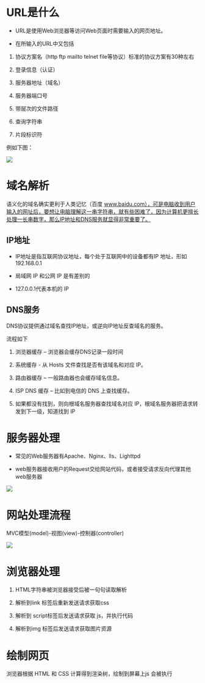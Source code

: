# URL是什么

- URL是使用Web浏览器等访问Web页面时需要输入的网页地址。

- 在所输入的URL中又包括

 1. 协议方案名（http ftp mailto telnet file等协议）标准的协议方案有30种左右

 2. 登录信息（认证）

 3. 服务器地址（域名）

 4. 服务器端口号

 5. 带层次的文件路径

 6. 查询字符串

 7. 片段标识符

例如下图：

![](http://upload-images.jianshu.io/upload_images/4337988-4987458ea1f12d79.png?imageMogr2/auto-orient/strip%7CimageView2/2/w/1240)

# 域名解析

语义化的域名确实更利于人类记忆（百度 www.baidu.com），可是电脑收到用户输入的网址后，要想让电脑理解这一串字符串，就有些困难了，因为计算机更擅长处理一长串数字，那么IP地址和DNS服务就显得非常重要了。

## IP地址

- IP地址是指互联网协议地址，每个处于互联网中的设备都有IP 地址，形如192.168.0.1

- 局域网 IP 和公网 IP 是有差别的

- 127.0.0.1代表本机的 IP

## DNS服务

DNS协议提供通过域名查找IP地址，或逆向IP地址反查域名的服务。

流程如下

1. 浏览器缓存 – 浏览器会缓存DNS记录一段时间

2. 系统缓存 - 从 Hosts 文件查找是否有该域名和对应 IP。

3. 路由器缓存 – 一般路由器也会缓存域名信息。

4. ISP DNS 缓存 – 比如到电信的 DNS 上查找缓存。

5. 如果都没有找到，则向根域名服务器查找域名对应 IP，根域名服务器把请求转发到下一级，知道找到 IP

# 服务器处理

- 常见的Web服务器有Apache、Nginx、lls、Lighttpd

- web服务器接收用户的Request交给网站代码，或者接受请求反向代理其他web服务器


![](http://upload-images.jianshu.io/upload_images/4337988-f200384de3e3df9c.png?imageMogr2/auto-orient/strip%7CimageView2/2/w/1240)



# 网站处理流程

MVC模型(model)-视图(view)-控制器(controller)


![](http://upload-images.jianshu.io/upload_images/4337988-61e48697137461fb.png?imageMogr2/auto-orient/strip%7CimageView2/2/w/1240)


# 浏览器处理

1. HTML字符串被浏览器接受后被一句句读取解析

2. 解析到link 标签后重新发送请求获取css

3. 解析到 script标签后发送请求获取 js，并执行代码

4. 解析到img 标签后发送请求获取图片资源

# 绘制网页

浏览器根据 HTML 和 CSS 计算得到渲染树，绘制到屏幕上js 会被执行
